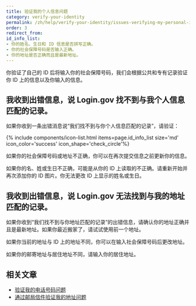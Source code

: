 ```yaml
---
title: 验证我的个人信息问题
category: verify-your-identity
permalink: /zh/help/verify-your-identity/issues-verifying-my-personal-information/
order: 3
redirect_from:
id_info_list:
- 你的姓名、生日和 ID 信息是否拼写正确。
- 你的社会保障号码是否输入正确。
- 你的地址是否正确而且是最新地址。
---
```


你验证了自己的 ID 后将输入你的社会保障号码，我们会根据公共和专有记录验证你 ID 上的信息以及你输入的信息。

## 我收到出错信息，说 Login.gov 找不到与我个人信息匹配的记录。

如果你收到一条出错消息说“我们找不到与你个人信息匹配的记录”，请验证：

{% include components/icon-list.html items=page.id_info_list size='md' icon_color='success' icon_shape='check_circle'%}

如果你的社会保障号码或地址不正确，你可以在再次提交信息之前更新你的信息。

如果你的名、姓或生日不正确，可能是从你的 ID 上读取的不正确。请重新开始并再次添加你的 ID 图片。你无法更改 ID 上显示的姓名或生日。

## 我收到出错信息，说 Login.gov 无法找到与我的地址匹配的记录。

如果你收到“我们找不到与你地址匹配的记录”的出错信息，请确认你的地址正确并且是最新地址。如果你最近搬家了，请试试使用前一个地址。

如果你当前的地址与 ID 上的地址不同，你可以在输入社会保障号码后更改地址。

如果你的邮寄地址与居住地址不同，请输入你的居住地址。

## 相关文章

* [验证我的电话号码问题](/zh/help/verify-your-identity/phone-number/)
* [通过邮局信件验证我的地址问题](/zh/help/verify-your-identity/verify-your-address-by-mail/)